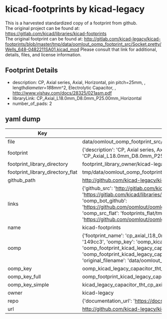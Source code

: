 # kicad-footprints by kicad-legacy  
This is a harvested standardized copy of a footprint from github.  
The original project can be found at:  
https://gitlab.com/kicad/libraries/kicad-footprints  
The original footprint can be found at:
http://gitlab.com/kicad-legacy/kicad-footprints/blob/master/tmp/data/oomlout_oomp_footprint_src/Socket.pretty/Wells_648-0482211SA01.kicad_mod
Please consult that link for additional, details, files, and license information.  
## Footprint Details
* description: CP, Axial series, Axial, Horizontal, pin pitch=25mm, , length*diameter=18*8mm^2, Electrolytic Capacitor, , http://www.vishay.com/docs/28325/021asm.pdf  
* libraryLink: CP_Axial_L18.0mm_D8.0mm_P25.00mm_Horizontal  
* number_of_pads: 2  
## yaml dump  
| Key | Value |  
| --- | --- |  
| file | data/oomlout_oomp_footprint_src/kicad-footprints/Capacitor_THT.pretty/CP_Axial_L18.0mm_D8.0mm_P25.00mm_Horizontal.kicad_mod |  
| footprint | {'description': 'CP, Axial series, Axial, Horizontal, pin pitch=25mm, , length*diameter=18*8mm^2, Electrolytic Capacitor, , http://www.vishay.com/docs/28325/021asm.pdf', 'libraryLink': 'CP_Axial_L18.0mm_D8.0mm_P25.00mm_Horizontal', 'number_of_pads': 2} |  
| footprint_library_directory | footprint_library_owner/kicad-legacy_kicad-footprints |  
| footprint_library_directory_flat | tmp/data/oomlout_oomp_footprint_src/footprints_flat/kicad_legacy_capacitor_tht_cp_axial_l18_0mm_d8_0mm_p25_00mm_horizontal/working |  
| github_path | http://github.com/kicad-legacy/kicad-footprints/blob/master/tmp/data/oomlout_oomp_footprint_src/Capacitor_THT.pretty/CP_Axial_L18.0mm_D8.0mm_P25.00mm_Horizontal.kicad_mod |  
| links | {'github_src': 'http://gitlab.com/kicad-legacy/kicad-footprints/blob/master/tmp/data/oomlout_oomp_footprint_src/Socket.pretty/Wells_648-0482211SA01.kicad_mod', 'github_src_repo': 'https://gitlab.com/kicad/libraries/kicad-footprints', 'oomp_bot': 'tmp/data/oomlout_oomp_footprint_src/footprints/kicad_legacy_capacitor_tht_cp_axial_l18_0mm_d8_0mm_p25_00mm_horizontal/working', 'oomp_bot_github': 'https://github.com/oomlout/oomlout_oomp_footprint_bot/tree/main/tmp/data/oomlout_oomp_footprint_src/footprints/kicad_legacy_capacitor_tht_cp_axial_l18_0mm_d8_0mm_p25_00mm_horizontal/working', 'oomp_src_flat': 'footprints_flat/tmp/data/oomlout_oomp_footprint_src/footprints_flat/kicad_legacy_capacitor_tht_cp_axial_l18_0mm_d8_0mm_p25_00mm_horizontal/working', 'oomp_src_flat_github': 'https://github.com/oomlout/oomlout_oomp_footprint_src/tree/main/tmp/data/oomlout_oomp_footprint_src/footprints_flat/kicad_legacy_capacitor_tht_cp_axial_l18_0mm_d8_0mm_p25_00mm_horizontal/working'} |  
| name | kicad-footprints |  
| oomp | {'footprint_name': 'cp_axial_l18_0mm_d8_0mm_p25_00mm_horizontal', 'library_name': 'capacitor_tht', 'md5': '149cc3cfba15b579cc6d65b33cd23be9', 'md5_10': '149cc3cfba', 'md5_5': '149cc', 'md5_6': '149cc3', 'oomp_key': 'oomp_kicad_legacy_capacitor_tht_cp_axial_l18_0mm_d8_0mm_p25_00mm_horizontal', 'oomp_key_extra': 'oomp_footprint_kicad_legacy_capacitor_tht_cp_axial_l18_0mm_d8_0mm_p25_00mm_horizontal', 'oomp_key_full': 'oomp_footprint_kicad_legacy_capacitor_tht_cp_axial_l18_0mm_d8_0mm_p25_00mm_horizontal_149cc3', 'oomp_key_simple': 'kicad_legacy_capacitor_tht_cp_axial_l18_0mm_d8_0mm_p25_00mm_horizontal', 'original_filename': 'data/oomlout_oomp_footprint_src/kicad-footprints/Capacitor_THT.pretty/CP_Axial_L18.0mm_D8.0mm_P25.00mm_Horizontal.kicad_mod', 'owner_name': 'kicad_legacy'} |  
| oomp_key | oomp_kicad_legacy_capacitor_tht_cp_axial_l18_0mm_d8_0mm_p25_00mm_horizontal |  
| oomp_key_full | oomp_footprint_kicad_legacy_capacitor_tht_cp_axial_l18_0mm_d8_0mm_p25_00mm_horizontal |  
| oomp_key_simple | kicad_legacy_capacitor_tht_cp_axial_l18_0mm_d8_0mm_p25_00mm_horizontal |  
| owner | kicad-legacy |  
| repo | {'documentation_url': 'https://docs.github.com/rest/repos/repos#get-a-repository', 'message': 'Not Found'} |  
| url | http://github.com/kicad-legacy/kicad-footprints |  

